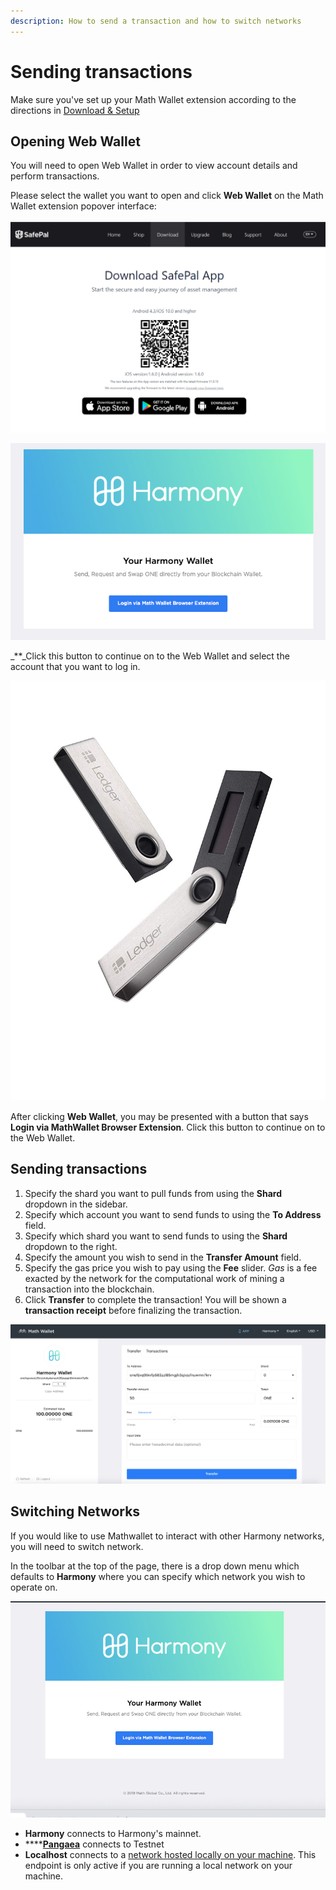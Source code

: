 ```yaml
---
description: How to send a transaction and how to switch networks
---
```


# Sending transactions

Make sure you've set up your Math Wallet extension according to the directions in [Download & Setup](https://docs.harmony.one/home/wallet-guides/mathwallet/download-and-setup)

## Opening Web Wallet

You will need to open Web Wallet in order to view account details and perform transactions.

Please select the wallet you want to open and click **Web Wallet** on the Math Wallet extension popover interface:

![](../../.gitbook/assets/image%20%286%29.png)

![](../../.gitbook/assets/image%20%2836%29.png)

_\*\*_Click this button to continue on to the Web Wallet and select the account that you want to log in.

![](../../.gitbook/assets/image%20%2819%29.png)

After clicking **Web Wallet**, you may be presented with a button that says **Login via MathWallet Browser Extension**. Click this button to continue on to the Web Wallet.

## Sending transactions

1. Specify the shard you want to pull funds from using the **Shard** dropdown in the sidebar.
2. Specify which account you want to send funds to using the **To Address** field.
3. Specify which shard you want to send funds to using the **Shard** dropdown to the right.
4. Specify the amount you wish to send in the **Transfer Amount** field.
5. Specify the gas price you wish to pay using the **Fee** slider. _Gas_ is a fee exacted by the network for the computational work of mining a transaction into the blockchain.
6. Click **Transfer** to complete the transaction! You will be shown a **transaction receipt** before finalizing the transaction.

![](../../.gitbook/assets/assets-lleolyqeg_gkuo5rehq-lybzqswxmaxzckbefto-lyc0-a584r4odsvs_9b-image.png)

## Switching Networks

If you would like to use Mathwallet to interact with other Harmony networks, you will need to switch network.

In the toolbar at the top of the page, there is a drop down menu which defaults to **Harmony** where you can specify which network you wish to operate on.

![](../../.gitbook/assets/image%20%2820%29.png)

* **Harmony** connects to Harmony's mainnet.
* \*\*\*\*[**Pangaea**](https://docs.harmony.one/pangaea/) connects to Testnet
* **Localhost** connects to a [network hosted locally on your machine](https://github.com/harmony-one/harmony/). This endpoint is only active if you are running a local network on your machine.

